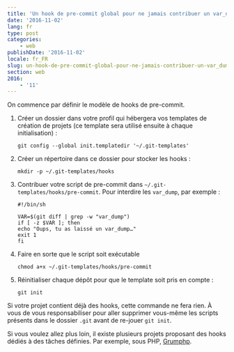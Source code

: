```yaml
---
title: 'Un hook de pre-commit global pour ne jamais contribuer un var_dump'
date: '2016-11-02'
lang: fr
type: post
categories:
    - web
publishDate: '2016-11-02'
locale: fr_FR
slug: un-hook-de-pre-commit-global-pour-ne-jamais-contribuer-un-var_dump
section: web
2016:
    - '11'
---
```


On commence par définir le modèle de <span lang="en">hooks</span> de <span lang="en">pre-commit</span>.

1. Créer un dossier dans votre profil qui hébergera vos <span lang="en">templates</span> de création de projets (ce <span lang="en">template</span> sera utilisé ensuite à chaque initialisation) :
    ```
    git config --global init.templatedir '~/.git-templates'
    ```
1. Créer un répertoire dans ce dossier pour stocker les <span lang="en">hooks</span> :
    ```
    mkdir -p ~/.git-templates/hooks
    ```
1. Contribuer votre script de <span lang="en">pre-commit</span> dans `~/.git-templates/hooks/pre-commit`. Pour interdire les `var_dump`, par exemple :
    ```
    #!/bin/sh

    VAR=$(git diff | grep -w "var_dump")
    if [ -z $VAR ]; then
    echo "Oups, tu as laissé un var_dump…"
    exit 1
    fi
    ```
1. Faire en sorte que le script soit exécutable
    ```
    chmod a+x ~/.git-templates/hooks/pre-commit
    ```
1. Réinitialiser chaque dépôt pour que le template soit pris en compte :
    ```
    git init
    ```

Si votre projet contient déjà des hooks, cette commande ne fera rien. À vous de vous responsabiliser pour aller supprimer vous-même les scripts présents dans le dossier `.git` avant de re-jouer `git init`.

Si vous voulez allez plus loin, il existe plusieurs projets proposant des <span lang="en">hooks</span> dédiés à des tâches définies. Par exemple, sous PHP, [Grumphp](https://github.com/phpro/grumphp).